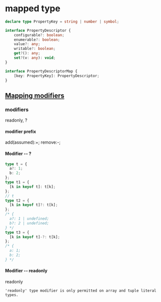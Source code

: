 # mapped type

```typescript
declare type PropertyKey = string | number | symbol;

interface PropertyDescriptor {
    configurable?: boolean;
    enumerable?: boolean;
    value?: any;
    writable?: boolean;
    get?(): any;
    set?(v: any): void;
}

interface PropertyDescriptorMap {
    [key: PropertyKey]: PropertyDescriptor;
}
```

## [Mapping modifiers](https://www.typescriptlang.org/docs/handbook/2/mapped-types.html#mapping-modifiers)

### modifiers

readonly, ?

#### modifier prefix

add(assumed):+;
remove:-;

#### Modifier -- ?

```typescript
type t = {
  a?: 1;
  b: 2;
};
type t1 = {
  [k in keyof t]: t[k];
};
// t
type t2 = {
  [k in keyof t]?: t[k];
};
/* {
  a?: 1 | undefined;
  b?: 2 | undefined;
} */
type t3 = {
  [k in keyof t]-?: t[k];
};
/* {
  a: 1;
  b: 2;
} */
```

#### Modifier -- readonly

readonly

`'readonly' type modifier is only permitted on array and tuple literal types.`
